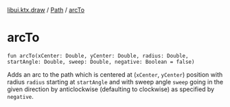 [libui.ktx.draw](../README.md) / [Path](README.md) / [arcTo](arc-to.md)

# arcTo

`fun arcTo(xCenter: Double, yCenter: Double, radius: Double, startAngle: Double, sweep: Double, negative: Boolean = false)`

Adds an arc to the path which is centered at (`xCenter`, `yCenter`) position with radius `radius`
starting at `startAngle` and with sweep angle `sweep` going in the given direction by
anticlockwise (defaulting to clockwise) as specified by `negative`.

